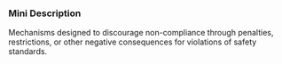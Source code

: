 ### Mini Description

Mechanisms designed to discourage non-compliance through penalties, restrictions, or other negative consequences for violations of safety standards.
